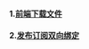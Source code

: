 #### 1.[前端下载文件](https://github.com/SLLME/small-knowledge-blog/issues/1)
#### 2.[发布订阅双向绑定](https://github.com/SLLME/small-knowledge-blog/issues/2)
